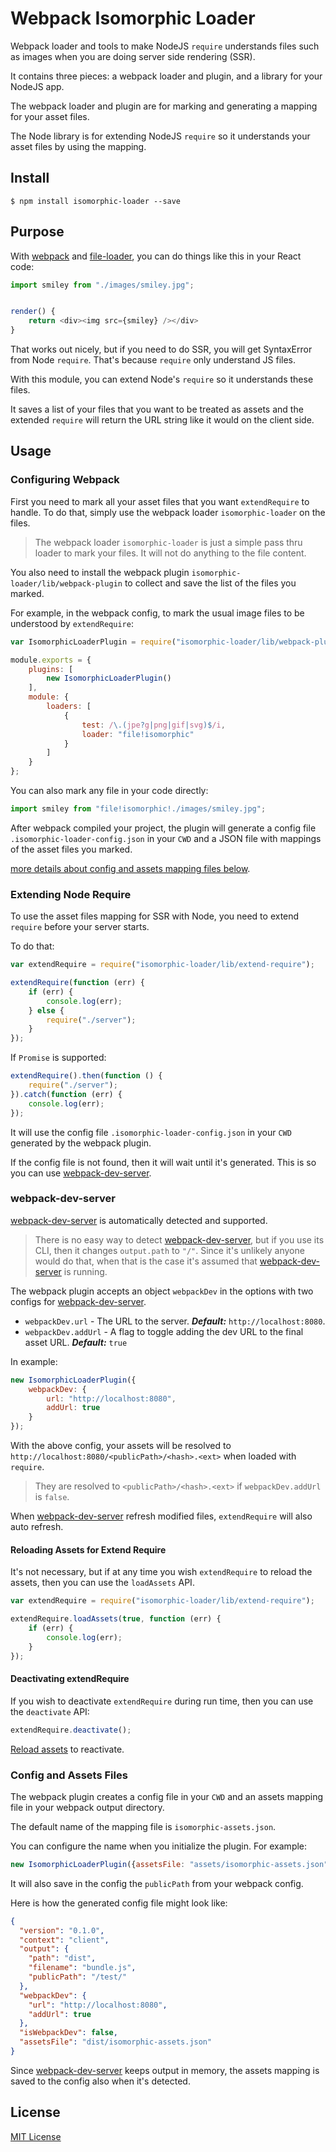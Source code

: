 # Webpack Isomorphic Loader

Webpack loader and tools to make NodeJS `require` understands files such as images when you are doing server side rendering (SSR).

It contains three pieces: a webpack loader and plugin, and a library for your NodeJS app.

The webpack loader and plugin are for marking and generating a mapping for your asset files.

The Node library is for extending NodeJS `require` so it understands your asset files by using the mapping.

## Install

```
$ npm install isomorphic-loader --save
```

## Purpose

With [webpack] and [file-loader], you can do things like this in your React code:

```js
import smiley from "./images/smiley.jpg";


render() {
    return <div><img src={smiley} /></div>
}
```

That works out nicely, but if you need to do SSR, you will get SyntaxError from Node `require`.  That's because `require` only understand JS files.

With this module, you can extend Node's `require` so it understands these files.

It saves a list of your files that you want to be treated as assets and the extended `require` will return the URL string like it would on the client side.

## Usage

### Configuring Webpack

First you need to mark all your asset files that you want `extendRequire` to handle.  To do that, simply use the webpack loader `isomorphic-loader` on the files.

> The webpack loader `isomorphic-loader` is just a simple pass thru loader to mark your files.  It will not do anything to the file content.

You also need to install the webpack plugin `isomorphic-loader/lib/webpack-plugin` to collect and save the list of the files you marked.

For example, in the webpack config, to mark the usual image files to be understood by `extendRequire`:

```js
var IsomorphicLoaderPlugin = require("isomorphic-loader/lib/webpack-plugin");

module.exports = {
    plugins: [
        new IsomorphicLoaderPlugin()
    ],
    module: {
        loaders: [
            {
                test: /\.(jpe?g|png|gif|svg)$/i,
                loader: "file!isomorphic"
            }
        ]
    }
};
```

You can also mark any file in your code directly:

```js
import smiley from "file!isomorphic!./images/smiley.jpg";
```

After webpack compiled your project, the plugin will generate a config file `.isomorphic-loader-config.json` in your `CWD` and a JSON file with mappings of the asset files you marked.

[more details about config and assets mapping files below](#config-and-assets-files).


### Extending Node Require

To use the asset files mapping for SSR with Node, you need to extend `require` before your server starts.

To do that:

```js
var extendRequire = require("isomorphic-loader/lib/extend-require");

extendRequire(function (err) {
    if (err) {
        console.log(err);
    } else {
        require("./server");
    }
});
```

If `Promise` is supported:

```js
extendRequire().then(function () {
    require("./server");
}).catch(function (err) {
    console.log(err);
});
```

It will use the config file `.isomorphic-loader-config.json` in your `CWD` generated by the webpack plugin.

If the config file is not found, then it will wait until it's generated.  This is so you can use [webpack-dev-server].

### webpack-dev-server

[webpack-dev-server] is automatically detected and supported.

> There is no easy way to detect [webpack-dev-server], but if you use its CLI, then it changes `output.path` to `"/"`.  Since it's unlikely anyone would do that, when that is the case it's assumed that [webpack-dev-server] is running.

The webpack plugin accepts an object `webpackDev` in the options with two configs for [webpack-dev-server].

  * `webpackDev.url` - The URL to the server.  ***Default:*** `http://localhost:8080`.
  * `webpackDev.addUrl` - A flag to toggle adding the dev URL to the final asset URL.  ***Default:*** `true`

In example:

```js
new IsomorphicLoaderPlugin({
    webpackDev: {
        url: "http://localhost:8080",
        addUrl: true
    }
});
```

With the above config, your assets will be resolved to `http://localhost:8080/<publicPath>/<hash>.<ext>` when loaded with `require`.

> They are resolved to `<publicPath>/<hash>.<ext>` if `webpackDev.addUrl` is `false`.

When [webpack-dev-server] refresh modified files, `extendRequire` will also auto refresh.

#### Reloading Assets for Extend Require

It's not necessary, but if at any time you wish `extendRequire` to reload the assets, then you can use the `loadAssets` API.

```js
var extendRequire = require("isomorphic-loader/lib/extend-require");

extendRequire.loadAssets(true, function (err) {
    if (err) {
        console.log(err);
    }
});
```

#### Deactivating extendRequire

If you wish to deactivate `extendRequire` during run time, then you can use the `deactivate` API:

```js
extendRequire.deactivate();
```

[Reload assets](#reloading-assets-for-extend-require) to reactivate.

### Config and Assets Files

The webpack plugin creates a config file in your `CWD` and an assets mapping file in your webpack output directory.

The default name of the mapping file is `isomorphic-assets.json`.

You can configure the name when you initialize the plugin.  For example:

```js
new IsomorphicLoaderPlugin({assetsFile: "assets/isomorphic-assets.json"});
```

It will also save in the config the `publicPath` from your webpack config.

Here is how the generated config file might look like:

```json
{
  "version": "0.1.0",
  "context": "client",
  "output": {
    "path": "dist",
    "filename": "bundle.js",
    "publicPath": "/test/"
  },
  "webpackDev": {
    "url": "http://localhost:8080",
    "addUrl": true
  },
  "isWebpackDev": false,
  "assetsFile": "dist/isomorphic-assets.json"
}
```

Since [webpack-dev-server] keeps output in memory, the assets mapping is saved to the config also when it's detected.

## License

[MIT License]


[file-loader]: https://github.com/webpack/file-loader
[MIT License]: http://www.opensource.org/licenses/mit-license.php
[webpack-dev-server]: https://webpack.github.io/docs/webpack-dev-server.html
[webpack]: https://webpack.github.io/

